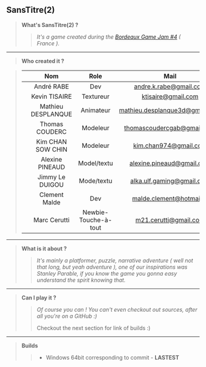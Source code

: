   
## SansTitre(2) ##

> **What's SansTitre(2) ?**
>> *It's a game created during the [Bordeaux Game Jam #4](https://www.facebook.com/Flat226-1393782450903925/photos/?tab=album&album_id=1818289598453206) ( France ).*

---
>   **Who created it ?**

>  |   	|         Nom        	|         Role         	|              Mail              	|
>  |---	|:------------------:	|:--------------------:	|:------------------------------:	|
>  |   	| André RABE         	| Dev                  	| andre.k.rabe@gmail.com         	|
>  |   	| Kevin TISAIRE      	| Textureur            	| ktisaire@gmail.com             	|
>  |   	| Mathieu DESPLANQUE 	| Animateur            	| mathieu.desplanque3d@gmail.com 	|
>  |   	| Thomas COUDERC     	| Modeleur             	| thomascoudercgab@gmail.com     	|
>  |   	| Kim CHAN SOW CHIN  	| Modeleur             	| kim.chan974@gmail.com          	|
>  |   	| Alexine PINEAUD    	| Model/textu          	| alexine.pineaud@gmail.com      	|
>  |   	| Jimmy Le DUIGOU    	| Mode/textu           	| alka.ulf.gaming@gmail.com      	|
>  |   	| Clement Malde      	| Dev                  	| malde.clement@hotmail.fr       	|
>  |   	| Marc Cerutti       	| Newbie-Touche-à-tout 	| m21.cerutti@gmail.com          	|

--- 
> **What is it about ?**
>> *It's mainly a platformer, puzzle, narrative adventure ( well not that long, but yeah adventure ), one of our inspirations was Stanley Parable, if you know the game you gonna easy understand the spirit knowing that.*

---
> **Can I play it ?**
> > *Of course you can ! You can't even checkout out sources, after all you're on a GitHub :)*
> >
> > Checkout the next section for link of builds :)

--- 

> **Builds**
> > - Windows 64bit corresponding to commit - **LASTEST**
> > 
